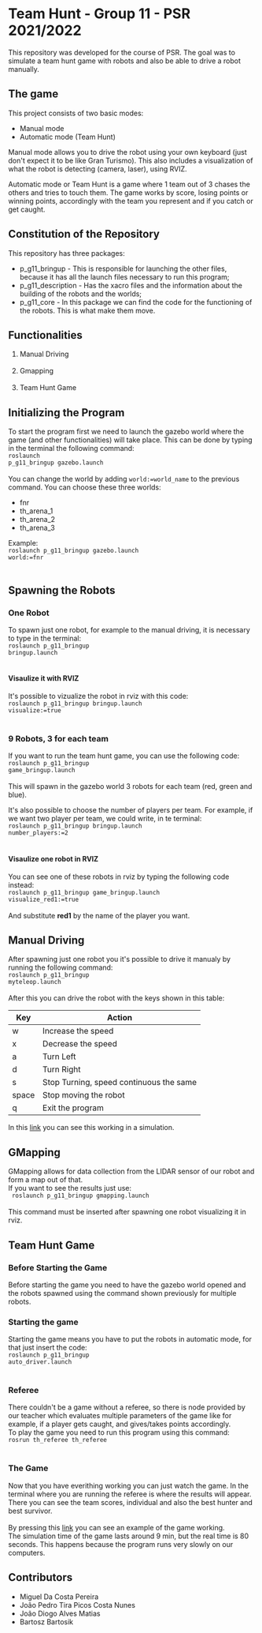 # Team Hunt - Group 11 - PSR 2021/2022

This repository was developed for the course of PSR. The goal was to simulate a team hunt game with robots and also be able to drive a robot manually.

## The game
This project consists of two basic modes: <br>
- Manual mode
- Automatic mode (Team Hunt)

Manual mode allows you to drive the robot using your own keyboard (just don't expect it to be like Gran Turismo). This also includes a visualization of what the robot is detecting (camera, laser), using RVIZ.<br>

Automatic mode or Team Hunt is a game where 1 team out of 3 chases the others and tries to touch them. The game works by score, losing points or winning points, accordingly with the team you represent and if you catch or get caught. <br>

## Constitution of the Repository
This repository has three packages: <br>
- p_g11_bringup - This is responsible for launching the other files, because it has all the launch files necessary to run this program;
- p_g11_description - Has the xacro files and the information about the building of the robots and the worlds;
- p_g11_core - In this package we can find the code for the functioning of the robots. This is what make them move.

## Functionalities
<ol>
<li> Manual Driving </li><br>
<li> Gmapping </li><br>
<li> Team Hunt Game </li> 
</ol>

## Initializing the Program
To start the program first we need to launch the gazebo world where the game (and other functionalities) will take place. This can be done by typing in the terminal the following command: <br>
<code>roslaunch p_g11_bringup gazebo.launch</code><br><br>
You can change the world by adding <code>world:=world_name</code> to the previous command.
You can choose these three worlds:
- fnr
- th_arena_1
- th_arena_2
- th_arena_3

Example:<br>
<code>roslaunch p_g11_bringup gazebo.launch world:=fnr</code><br><br>

## Spawning the Robots
### One Robot
To spawn just one robot, for example to the manual driving, it is necessary to type in the terminal: <br>
<code>roslaunch p_g11_bringup bringup.launch</code><br><br>
#### Visaulize it with RVIZ
It's possible to vizualize the robot in rviz with this code:<br>
<code>roslaunch p_g11_bringup bringup.launch visualize:=true</code><br><br>


### 9 Robots, 3 for each team
If you want to run the team hunt game, you can use the following code:<br>
<code>roslaunch p_g11_bringup game_bringup.launch</code><br><br>
This will spawn in the gazebo world 3 robots for each team (red, green and blue).<br>

It's also possible to choose the number of players per team. For example, if we want two player per team, 
we could write, in te terminal:<br>
<code>roslaunch p_g11_bringup bringup.launch number_players:=2</code><br><br>

#### Visaulize one robot in RVIZ
You can see one of these robots in rviz by typing the following code instead:<br>
<code>roslaunch p_g11_bringup game_bringup.launch visualize_red1:=true</code><br><br>
And substitute **red1** by the name of the player you want.

## Manual Driving
After spawning just one robot you it's possible to drive it manualy by running the following command:<br>
<code>roslaunch p_g11_bringup myteleop.launch</code><br><br>
After this you can drive the robot with the keys shown in this table:

| Key         | Action                                  |
| ----------- |-----------------------------------------|
| w           | Increase the speed                      |
| x           | Decrease the speed                      |
| a           | Turn Left                               |
| d           | Turn Right                              |
| s           | Stop Turning, speed continuous the same |
| space       | Stop moving the robot                   |
| q           | Exit the program                        |

In this [link](https://youtu.be/gR2uT4AY4Go) you can see this working in a simulation.

## GMapping
GMapping allows for data collection from the LIDAR sensor of our robot and form a map out of that.<br>
If you want to see the results just use:<br>
<code> roslaunch p_g11_bringup gmapping.launch </code> <br><br>
This command must be inserted after spawning one robot visualizing it in rviz.

## Team Hunt Game
### Before Starting the Game
Before starting the game you need to have the gazebo world opened and the robots spawned using the command shown previously for multiple robots. 

### Starting the game
Starting the game means you have to put the robots in automatic mode, for that just insert the code:<br>
<code>roslaunch p_g11_bringup auto_driver.launch</code><br><br>


### Referee
There couldn't be a game without a referee, so there is node provided by our teacher which evaluates multiple parameters of the game like for example, if a player gets caught, and gives/takes points accordingly.<br>
To play the game you need to run this program using this command:<br>
<code>rosrun th_referee th_referee</code><br><br>

### The Game
Now that you have everithing working you can just watch the game. In the terminal where you are running the referee is where the results will appear. There you can see the team scores, individual and also the best hunter and best survivor. <br><br>
By pressing this [link](https://youtu.be/_iph7fTkby4) you can see an example of the game working.<br>
The simulation time of the game lasts around 9 min, but the real time is 80 seconds. This happens because the program runs very slowly on our computers.


## Contributors
<ul>
<li>Miguel Da Costa Pereira</li>
<li>João Pedro Tira Picos Costa Nunes</li>
<li>João Diogo Alves Matias</li>
<li>Bartosz Bartosik</li>
</ul>
